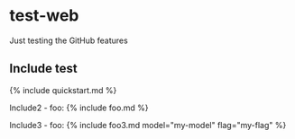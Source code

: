 # test-web
Just testing the GitHub features

## Include test

{% include quickstart.md %}

Include2 - foo:
{% include foo.md %}

Include3 - foo:
{% include foo3.md model="my-model" flag="my-flag" %}
